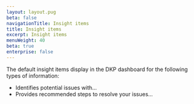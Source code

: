 ```yaml
---
layout: layout.pug
beta: false
navigationTitle: Insight items
title: Insight items
excerpt: Insight items
menuWeight: 40
beta: true
enterprise: false
---
```


The default insight items display in the DKP dashboard for the following types of information:

- Identifies potential issues with…
- Provides recommended steps to resolve your issues...
